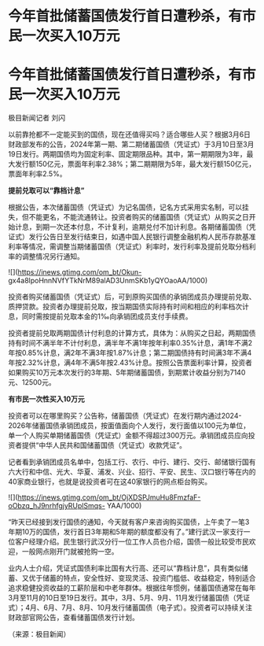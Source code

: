 # 今年首批储蓄国债发行首日遭秒杀，有市民一次买入10万元

# 今年首批储蓄国债发行首日遭秒杀，有市民一次买入10万元

极目新闻记者 刘闪

以前靠抢都不一定能买到的国债，现在还值得买吗？适合哪些人买？根据3月6日财政部发布的公告，2024年第一期、第二期储蓄国债（凭证式）于3月10日至3月19日发行。两期国债均为固定利率、固定期限品种。其中，第一期期限为3年，最大发行额150亿元，票面年利率2.38%；第二期期限为5年，最大发行额150亿元，票面年利率2.5%。

**提前兑取可以“靠档计息”**

根据公告，本次储蓄国债（凭证式）为记名国债，记名方式采用实名制，可以挂失，但不能更名，不能流通转让。投资者购买的储蓄国债（凭证式）从购买之日开始计息，到期一次还本付息，不计复利，逾期兑付不加计利息。各期储蓄国债（凭证式）发行公告日至发行结束日，如遇中国人民银行调整金融机构人民币存款基准利率等情况，需调整当期储蓄国债（凭证式）利率时，发行利率及提前兑取分档利率的调整情况另行通知。

![](https://inews.gtimg.com/om_bt/Okun-
gx4a8lpoHnnNVfYTkNrM89alAD3UnmSKb1yQYOaoAA/1000)

投资者购买储蓄国债（凭证式）后，可到原购买国债的承销团成员办理提前兑取、质押贷款。投资者办理提前兑取，按当期国债实际持有时间和相应的利率档次计息，同时需按提前兑取本金的1‰向承销团成员支付手续费。

投资者提前兑取两期国债计付利息的计算方式，具体为：从购买之日起，两期国债持有时间不满半年不计付利息，满半年不满1年按年利率0.35%计息，满1年不满2年按0.85%计息，满2年不满3年按1.87%计息；第二期国债持有时间满3年不满4年按2.32%计息，满4年不满5年按2.43%计息。按照公告票面利率计算，投资者如果购买10万元本次发行的3年期、5年期储蓄国债，到期累计收益分别为7140元、12500元。

**有市民一次性买入10万元**

投资者可以在哪里购买？公告称，储蓄国债（凭证式）在发行期内通过2024-2026年储蓄国债承销团成员，按面值面向个人发行，发行面值以100元为单位，单一个人购买单期储蓄国债（凭证式）金额不得超过300万元。承销团成员应向投资者提供“中华人民共和国储蓄国债（凭证式）收款凭证”。

记者看到承销团成员名单中，包括工行、农行、中行、建行、交行、邮储银行国有六大行和中信、光大、华夏、浦发、兴业、招行、平安、民生、汉口银行等在内的40家商业银行，也就是说投资者可在这40家银行的网点柜台购买。

![](https://inews.gtimg.com/om_bt/OjXDSPJmuHu8FmzfaF-oObzq_hJ9nrhfgjyRUplSmqs-
YAA/1000)

“昨天已经接到发行国债的通知，今天就有客户来咨询购买国债，上午卖了一笔3年期10万的国债，发行首日3年期和5年期的额度都没有了。”建行武汉一家支行一位客户经理介绍。民生银行武汉分行一位工作人员也介绍，国债一般比较受市民欢迎，一般网点刚开门就被抢购一空。

业内人士介绍，凭证式国债利率比国有大行高、还可以“靠档计息”，具有类似储蓄、又优于储蓄的特点，安全性好、变现灵活、投资门槛低、收益稳定，特别适合追求稳健投资收益的工薪阶层和中老年群体。根据往年惯例，储蓄国债通常在每年3月至11月的10日至19日发行。其中，3月、5月、9月、11月发行储蓄国债（凭证式）；4月、6月、7月、8月、10月发行储蓄国债（电子式）。投资者可以持续关注财政部官网公告，查看储蓄国债发行计划。

（来源：极目新闻）

